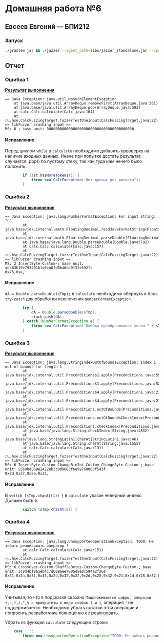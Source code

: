 # Домашняя работа №6
## Евсеев Евгений — БПИ212

### Запуск

```bash
./gradlew jar && ./jazzer --agent_path=libs/jazzer_standalone.jar --cp=libs/jazzer_standalone.jar --cp=build/libs/FuzzingProject-1.0-SNAPSHOT.jar --target_class=ru.hse.CalcFuzzingTarget 2> stdout.txt
```

## Отчет

### Ошибка 1 
[**Результат выполнения**](tests_output/01)

```
== Java Exception: java.util.NoSuchElementException
	at java.base/java.util.ArrayDeque.removeFirst(ArrayDeque.java:361)
	at java.base/java.util.ArrayDeque.pop(ArrayDeque.java:592)
	at calc.Calc.calculate(Calc.java:164)
	at ru.hse.CalcFuzzingTarget.fuzzerTestOneInput(CalcFuzzingTarget.java:22)
== libFuzzer crashing input ==
MS: 0 ; base unit: 0000000000000000000000000000000000000000
```

#### Исправление
Перед циклом `while` в `calculate` необходимо добавить првоверку на наличие входных данных. Иначе при попытке достать результат, случается .pop() по пустому стеку, так как туда нам нечего было положить.

```java
        if (!st.hasMoreTokens()) {
            throw new CalcException("Нет данных для расчета");
        }
```

### Ошибка 2
[**Результат выполнения**](tests_output/02)

```
== Java Exception: java.lang.NumberFormatException: For input string: "u"
        at java.base/jdk.internal.math.FloatingDecimal.readJavaFormatString(FloatingDecimal.java:2054)
        at java.base/jdk.internal.math.FloatingDecimal.parseDouble(FloatingDecimal.java:110)
        at java.base/java.lang.Double.parseDouble(Double.java:792)
        at calc.Calc.calculate(Calc.java:157)
        at ru.hse.CalcFuzzingTarget.fuzzerTestOneInput(CalcFuzzingTarget.java:22)
== libFuzzer crashing input ==
MS: 2 InsertByte-Custom-; base unit: adc83b19e793491b1c6ea0fd8b46cd9f32e592fc
0x75,0xa,
```

#### Исправление
`dA = Double.parseDouble(sTmp);` в `calculate` необходимо обернуть в блок `try-catch` для обработки исключения `NumberFormatException`.

```java
        try {
            dA = Double.parseDouble(sTmp);
            stack.push(dA);
        } catch (NumberFormatException e) {
            throw new CalcException("Ошибка преобразования числа " + sTmp);
        }
```

### Ошибка 3
[**Результат выполнения**](tests_output/03)

```
== Java Exception: java.lang.StringIndexOutOfBoundsException: Index 1 out of bounds for length 1
        at java.base/jdk.internal.util.Preconditions$1.apply(Preconditions.java:55)
        at java.base/jdk.internal.util.Preconditions$1.apply(Preconditions.java:52)
        at java.base/jdk.internal.util.Preconditions$4.apply(Preconditions.java:213)
        at java.base/jdk.internal.util.Preconditions$4.apply(Preconditions.java:210)
        at java.base/jdk.internal.util.Preconditions.outOfBounds(Preconditions.java:98)
        at java.base/jdk.internal.util.Preconditions.outOfBoundsCheckIndex(Preconditions.java:106)
        at java.base/jdk.internal.util.Preconditions.checkIndex(Preconditions.java:302)
        at java.base/java.lang.String.checkIndex(String.java:4832)
        at java.base/java.lang.StringLatin1.charAt(StringLatin1.java:46)
        at java.base/java.lang.String.charAt(String.java:1555)
        at calc.Calc.calculate(Calc.java:131)
        at ru.hse.CalcFuzzingTarget.fuzzerTestOneInput(CalcFuzzingTarget.java:22)
== libFuzzer crashing input ==
MS: 6 InsertByte-Custom-ChangeBinInt-Custom-ChangeByte-Custom-; base unit: 55b0bd069e2422eb3c8d9683f6e99768063f543f
0x2d,0x37,0x5e,0x33,
```

#### Исправление
В `switch (sTmp.charAt(1)) {` в `calculate` указан неверный индекс. Должен быть `0`.

```java
        switch (sTmp.charAt(0)) {
```

### Ошибка 4
[**Результат выполнения**](tests_output/04)

```
== Java Exception: java.lang.UnsupportedOperationException: TODO: Не забыть реализовать оператор !
        at calc.Calc.calculate(Calc.java:151)
        at ru.hse.CalcFuzzingTarget.fuzzerTestOneInput(CalcFuzzingTarget.java:22)
== libFuzzer crashing input ==
MS: 6 CrossOver-Custom-ShuffleBytes-Custom-ChangeByte-Custom-; base unit: 3c9d4bf8b1eb4c7d608aee7805d8e0c594a2f26e
0x31,0x2a,0x31,0x32,0x2d,0x32,0x32,0x2d,0x28,0x32,0x21,0x2d,0x28,0x32,0x2d,
```

#### Исправление
Учитывая, то что в подсказке сказано `Поддерживаются цифры, операции +,-,*,/,^,% и приоритеты в виде скобок ( и )`, операция `!` не поддерживается. Необходимо убрать остатки этой операции и попросить разработчика полноценно ее реализовать.

Убрать из функции `calculate` следующие строки:

```java
    case '!':
        throw new UnsupportedOperationException("TODO: Не забыть реализовать оператор !");
```